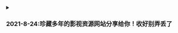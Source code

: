 <details>
  <summary><h3>2021-8-24:珍藏多年的影视资源网站分享给你！收好别弄丢了</h3></summary>

| 网站名称  | 网站地址  |
| ------------ | ------------ |
|  电影天堂 |  https://www.dy2018.com/ |
|  电影先生 |http://dyxs14.com/   |

</details>
